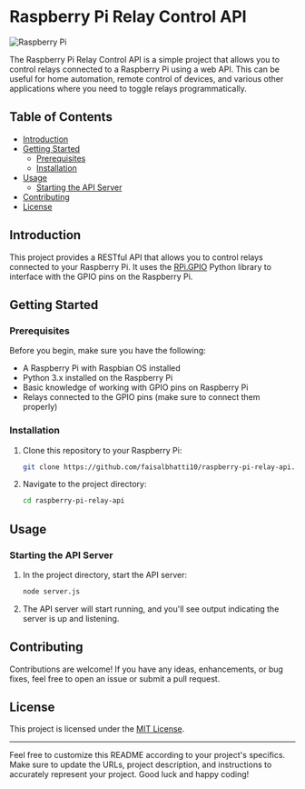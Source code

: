 # Raspberry Pi Relay Control API

![Raspberry Pi](https://www.crowdsupply.com/img/59f5/powered-by-raspberry-pi-logo-outline-colour-screen_png_md-xl.jpg)

The Raspberry Pi Relay Control API is a simple project that allows you to control relays connected to a Raspberry Pi using a web API. This can be useful for home automation, remote control of devices, and various other applications where you need to toggle relays programmatically.

## Table of Contents

- [Introduction](#introduction)
- [Getting Started](#getting-started)
  - [Prerequisites](#prerequisites)
  - [Installation](#installation)
- [Usage](#usage)
  - [Starting the API Server](#starting-the-api-server)
- [Contributing](#contributing)
- [License](#license)

## Introduction

This project provides a RESTful API that allows you to control relays connected to your Raspberry Pi. It uses the [RPi.GPIO](https://pypi.org/project/RPi.GPIO/) Python library to interface with the GPIO pins on the Raspberry Pi.

## Getting Started

### Prerequisites

Before you begin, make sure you have the following:

- A Raspberry Pi with Raspbian OS installed
- Python 3.x installed on the Raspberry Pi
- Basic knowledge of working with GPIO pins on Raspberry Pi
- Relays connected to the GPIO pins (make sure to connect them properly)

### Installation

1. Clone this repository to your Raspberry Pi:

   ```bash
   git clone https://github.com/faisalbhatti10/raspberry-pi-relay-api.git
   ```

2. Navigate to the project directory:

   ```bash
   cd raspberry-pi-relay-api
   ```

## Usage

### Starting the API Server

1. In the project directory, start the API server:

   ```bash
   node server.js
   ```

2. The API server will start running, and you'll see output indicating the server is up and listening.

## Contributing

Contributions are welcome! If you have any ideas, enhancements, or bug fixes, feel free to open an issue or submit a pull request.

## License

This project is licensed under the [MIT License](LICENSE).

---

Feel free to customize this README according to your project's specifics. Make sure to update the URLs, project description, and instructions to accurately represent your project. Good luck and happy coding!
